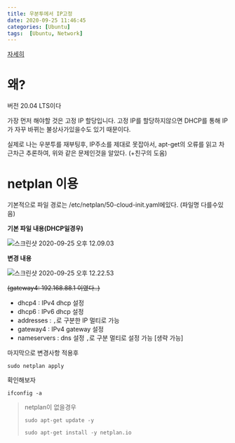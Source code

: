 ```yaml
---
title: 우분투에서 IP고정
date: 2020-09-25 11:46:45
categories: [Ubuntu]
tags:  [Ubuntu, Network]
---
```


[자세히](https://blog.dalso.org/linux/ubuntu-20-04-lts/9069)

# 왜?

버전 20.04 LTS이다

가장 먼저 해야할 것은 고정 IP 할당입니다.
고정 IP를 할당하지않으면 DHCP를 통해 IP가 자꾸 바뀌는 불상사가있을수도 있기 때문이다.

실제로 나는 우분투를 재부팅후, IP주소를 제대로 못잡아서, apt-get의 오류를 읽고 차근차근 추론하여, 위와 같은 문제인것을 알았다. (+친구의 도움)

# netplan 이용

기본적으로 파일 경로는 /etc/netplan/50-cloud-init.yaml에있다. (파일명 다를수있음)

__기본 파일 내용(DHCP일경우)__

![스크린샷 2020-09-25 오후 12.09.03](https://tva1.sinaimg.cn/large/007S8ZIlgy1gj2qdggdn8j30rr0eat9n.jpg)

__변경 내용__

![스크린샷 2020-09-25 오후 12.22.53](https://tva1.sinaimg.cn/large/007S8ZIlgy1gj2qelmcedj30rc0jmjt4.jpg)

~~(gateway4: 192.168.88.1 이였다..)~~

- dhcp4 : IPv4 dhcp 설정
- dhcp6 : IPv6 dhcp 설정
- addresses : `,`로 구분한 IP 멀티로 가능
- gateway4 : IPv4 gateway 설정
- nameservers : dns 설정 `,`로 구분 멀티로 설정 가능 [생략 가능]



마지막으로 변경사항 적용후

`sudo netplan apply`

확인해보자

`ifconfig -a`



> netplan이 없을경우 
>
> `sudo apt-get update -y`
>
> `sudo apt-get install -y netplan.io`

